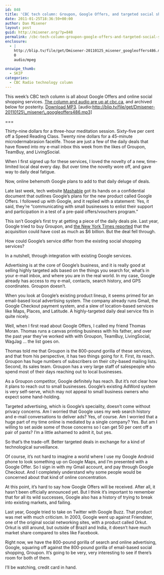 ```yaml
---
id: 848
title: 'CBC tech column: Groupon, Google Offers, and targeted social shopping services'
date: 2011-01-25T18:36:59+00:00
author: Dan Misener
layout: post
guid: http://misener.org/?p=848
permalink: /cbc-tech-column-groupon-google-offers-and-targeted-social-shopping-services/
enclosure:
  - |
    http://blip.tv/file/get/Dmisener-20110125_misener_googleoffers486.mp3
    0
    audio/mpeg
    
onswipe_thumb:
  - SKIP
categories:
  - CBC Radio technology column
---
```

This week&#8217;s CBC tech column is all about Google Offers and online social shopping services. [The column and audio are up at cbc.ca](http://www.cbc.ca/technology/story/2011/01/25/f-vp-misener-google-offers-groupon.html), and archived below for posterity. [Download MP3](http://blip.tv/file/get/Dmisener-20110125_misener_googleoffers486.mp3). [audio:http://blip.tv/file/get/Dmisener-20110125\_misener\_googleoffers486.mp3] 

===

Thirty-nine dollars for a three-hour meditation session. Sixty-five per cent off a Speed Reading Class. Twenty nine dollars for a 45-minute microdermabrasion facelife. Those are just a few of the daily deals that have flowed into my e-mail inbox this week from the likes of Groupon, TeamBuy, and LivingSocial.

When I first signed up for these services, I loved the novelty of a new, time-limited local deal every day. But over time the novelty wore off, and gave way to daily deal fatigue.

Now, online behemoth Google plans to add to that daily deluge of deals.

Late last week, tech website [Mashable](http://mashable.com/2011/01/20/google-offers/) got its hands on a confidential document that outlines Google&#8217;s plans for the new product called Google Offers. I followed up with Google, and it replied with a statement: Yes, it said, they&#8217;re &#8220;communicating with small businesses to enlist their support and participation in a test of a pre-paid offers/vouchers program.&#8221;

This isn&#8217;t Google&#8217;s first try at getting a piece of the daily deals pie. Last year, Google tried to buy Groupon, and [the New York Times reported](http://dealbook.nytimes.com/2010/11/30/google-is-said-to-be-close-to-buying-groupon/) that the acquisition could have cost as much as $6 billion. But the deal fell through.

How could Google&#8217;s service differ from the existing social shopping services?

In a nutshell, through integration with existing Google services.

Advertising is at the core of Google&#8217;s business, and it is really good at selling highly targeted ads based on the things you search for, what&#8217;s in your e-mail inbox, and where you are in the real world. In my case, Google already has access to my e-mail, contacts, search history, and GPS coordinates. Groupon doesn&#8217;t.

When you look at Google&#8217;s existing product lineup, it seems primed for an email-based local advertising system. The company already runs Gmail, the Google Checkout payment system, and a slew of location-based services like Maps, Places, and Latitude. A highly-targeted daily deal service fits in quite nicely.

Well, when I first read about Google Offers, I called my friend Thomas Moran. Thomas runs a canvas printing business with his father, and over the past year they&#8217;ve worked with with Groupon, TeamBuy, LivingSocial, WagJag &#8230; the list goes on.

Thomas told me that Groupon is the 800-pound gorilla of these services, and that from his perspective, it has two things going for it. First, its reach. Groupon has huge numbers of subscribers on their city-based mailing lists. Second, its sales team. Groupon has a very large staff of salespeople who spend most of their days reaching out to local businesses.

As a Groupon competitor, Google definitely has reach. But it&#8217;s not clear how it plans to reach out to small businesses. Google&#8217;s existing AdWord system is very self-serve, which may not appeal to small business owners who expect some hand-holding.

Targeted advertising, which is Google&#8217;s speciality, doesn&#8217;t come without privacy concerns. Am I worried that Google uses my web search history and e-mail conversations to deliver ads? Yes, of course. Am I worried that a huge part of my time online is mediated by a single company? Yes. But am I willing to set aside some of those concerns so I can get 50 per cent off a pair of pants? I&#8217;m a little ashamed to admit it, but yes.

So that&#8217;s the trade-off. Better targeted deals in exchange for a kind of technological surveillance.

Of course, it&#8217;s not hard to imagine a world where I use my Google Android phone to look something up on Google Maps, and I&#8217;m presented with a Google Offer. So I sign in with my Gmail account, and pay through Google Checkout. And I completely understand why some people would be concerned about that kind of online concentration.

At this point, it&#8217;s hard to say how Google Offers will be received. After all, it hasn&#8217;t been officially announced yet. But I think it&#8217;s important to remember that for all its wild successes, Google also has a history of trying to break into existing markets, and failing.

Last year, Google tried to take on Twitter with Google Buzz. That product was met with much criticism. In 2003, Google went up against Friendster, one of the original social networking sites, with a product called Orkut. Orkut is still around, but outside of Brazil and India, it doesn&#8217;t have much market share compared to sites like Facebook.

Right now, we have the 800-pound gorilla of search and online advertising, Google, squaring off against the 800-pound gorilla of email-based social shopping, Groupon. It&#8217;s going to be very, very interesting to see if there&#8217;s room for both of them.

I&#8217;ll be watching, credit card in hand.